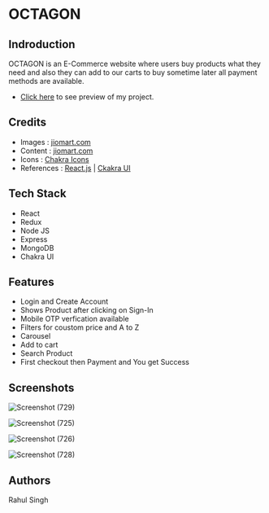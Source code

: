 # OCTAGON


## Indroduction
OCTAGON is an E-Commerce website where users buy products what they need and also they can add to our carts to buy sometime later all payment methods are available.

- [Click here](https://glittering-kleicha-186978.netlify.app/) to see preview of my project.


## Credits

 - Images : [jiomart.com](https://www.jiomart.com/)
 - Content : [jiomart.com](https://www.jiomart.com/)
 - Icons : [Chakra Icons](https://chakra-ui.com/)
 - References : [React.js](https://reactjs.org/) | [Ckakra UI](https://chakra-ui.com/)

## Tech Stack

- React
- Redux
- Node JS
- Express
- MongoDB
- Chakra UI

## Features

- Login and Create Account
- Shows Product after clicking on Sign-In
- Mobile OTP verfication available
- Filters for coustom price and A to Z
- Carousel
- Add to cart 
- Search Product
- First checkout then Payment and You get Success 


## Screenshots

![Screenshot (729)](https://user-images.githubusercontent.com/92500563/208514871-4074854b-77c6-48fd-82ff-72f1fed1230d.png)

![Screenshot (725)](https://user-images.githubusercontent.com/92500563/208514943-22fd2c31-853a-4aa5-8e92-52a32f75f5e4.png)

![Screenshot (726)](https://user-images.githubusercontent.com/92500563/208514970-92d1c42a-2ccd-4d12-bf14-d2357cb3fbc5.png)

![Screenshot (728)](https://user-images.githubusercontent.com/92500563/208514987-602263e7-e5ff-442a-a2e6-84b5e1dbefdd.png)





## Authors
Rahul Singh